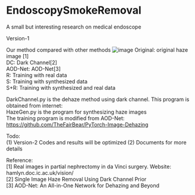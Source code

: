 # EndoscopySmokeRemoval  
 A small but interesting research on medical endoscope
 
 Version-1
 
 Our method compared with other methods
![image](https://github.com/ColaBreadQAQ/EndoscopySmokeRemoval/blob/master/example/example.gif)
 Original: original haze image [1]   
 DC: Dark Channel[2]  
 AOD-Net: AOD-Net[3]  
 R: Training with real data  
 S: Training with synthesized data  
 S+R: Training with synthesized and real data  
 
 DarkChannel.py is the dehaze method using dark channel.  This program is obtained from internet:  
 HazeGen.py is the program for synthesizing haze images  
 The training program is modified from AOD-Net: https://github.com/TheFairBear/PyTorch-Image-Dehazing
 
 Todo:    
 (1) Version-2   Codes and results will be optimized
 (2) Documents for more details
 

 Reference:  
 [1] Real images in partial nephrectomy in da Vinci surgery. Website: hamlyn.doc.ic.ac.uk/vision/  
 [2] Single Image Haze Removal Using Dark Channel Prior  
 [3] AOD-Net: An All-in-One Network for Dehazing and Beyond  

 

